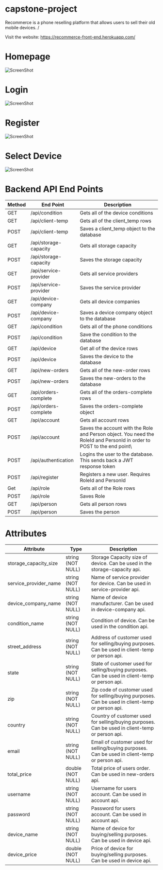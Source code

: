 # capstone-project

Recommerce is a phone reselling platform that allows users to sell their old mobile devices. /

Visit the website: https://recommerce-front-end.herokuapp.com/

# Homepage

![ScreenShot](https://res.cloudinary.com/realtor/image/upload/v1630975226/main_y8quth.png)

# Login

![ScreenShot](https://res.cloudinary.com/realtor/image/upload/v1630975226/login_aoager.png)

# Register

![ScreenShot](https://res.cloudinary.com/realtor/image/upload/v1630975224/register_rbzoi8.png)


# Select Device

![ScreenShot](https://res.cloudinary.com/realtor/image/upload/v1630975225/model-page_xjyfsk.png)


# Backend API End Points
Method        |   End Point    | Description
------------- | -------------  | -----------
GET           | /api/condition | Gets all of the device conditions
GET           | /api/client-temp | Gets all of the client_temp rows
POST          | /api/client-temp | Saves a client_temp object to the database
GET           | /api/storage-capacity | Gets all storage capacity
POST          | /api/storage-capacity | Saves the storage capacity
GET           | /api/service-provider | Gets all service providers
POST          | /api/service-provider | Saves the service provider 
GET           | /api/device-company | Gets all device companies
POST          | /api/device-company | Saves a device company object to the database
GET           | /api/condition      | Gets all of the phone conditions
POST          | /api/condition      | Save the condition to the database
GET           | /api/device         | Get all of the device rows 
POST          | /api/device         | Saves the device to the database 
GET           | /api/new-orders     | Gets all of the new-order rows 
POST          | /api/new-orders     | Saves the new-orders to the database
GET           | /api/orders-complete | Gets all of the orders-complete rows
POST          | /api/orders-complete | Saves the orders-complete object 
GET           | /api/account | Gets all account rows 
POST          | /api/account | Saves the account with the Role and Person object. You need the RoleId and PersonId in order to POST to the end point\
POST          | /api/authentication | Logins the user to the database. This sends back a JWT response token
POST          | /api/register       | Registers a new user. Requires RoleId and PersonId
Get           | /api/role           | Gets all of the Role rows 
POST          | /api/role           | Saves Role 
GET           | /api/person | Gets all person rows 
POST          | /api/person | Saves the person 


# Attributes 

Attribute | Type |  Description
------------- | ---------- | ----------
storage_capacity_size | string (NOT NULL) | Storage Capacity size of device. Can be used in the storage-capacity api.   
service_provider_name |  string (NOT NULL) |  Name of service provider for device. Can be used in service-provider api. 
device_company_name | string (NOT NULL) |  Name of device manufacturer. Can be used in device-company api. 
condition_name | string (NOT NULL) | Condition of device. Can be used in the condition api. 
street_address | string (NOT NULL) | Address of customer used for selling/buying purposes. Can be used in client-temp or person api. 
state | string (NOT NULL) | State of customer used for selling/buying purposes. Can be used in client-temp or person api. 
zip | string (NOT NULL) | Zip code of customer used for selling/buying purposes. Can be used in client-temp or person api. 
country | string (NOT NULL) | Country of customer used for selling/buying purposes. Can be used in client-temp or person api. 
email | string (NOT NULL) | Email of customer used for selling/buying purposes. Can be used in client-temp or person api. 
total_price | double (NOT NULL) | Total price of users order. Can be used in new-orders api. 
username | string (NOT NULL) | Username for users account. Can be used in account api. 
password | string (NOT NULL) | Password for users account. Can be used in account api. 
device_name | string (NOT NULL) | Name of device for buying/selling purposes. Can be used in device api.
device_price | double (NOT NULL) | Price of device for buying/selling purposes. Can be used in device api.

